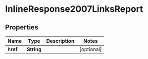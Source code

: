 
# InlineResponse2007LinksReport

## Properties
Name | Type | Description | Notes
------------ | ------------- | ------------- | -------------
**href** | **String** |  |  [optional]



